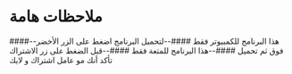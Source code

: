 # ملاحظات هامة
####--هذا البرنامج للكمبيوتر فقط
####--لتحميل البرنامج اضغط على الزر الأخضر فوق ثم تحميل 
####--هذا البرنامج للمتعة فقط
####--قبل الضغط على زر الاشتراك تأكد أنك مو عامل اشتراك و لايك
